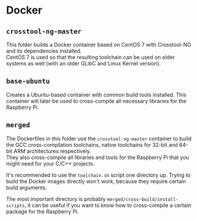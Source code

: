 # Docker

## `crosstool-ng-master`

This folder builds a Docker container based on CentOS 7 with Crosstool-NG and its dependencies installed.  
CentOS 7 is used so that the resulting toolchain can be used on older systems as well (with an older GLibC and Linux Kernel version).

## `base-ubuntu`

Creates a Ubuntu-based container with common build tools installed. This container will later be used to cross-compile all necessary libraries for the Raspberry Pi.

## `merged`

The Dockerfiles in this folder use the `crosstool-ng-master` container to build the GCC cross-compilation toolchains, native toolchains for 32-bit and 64-bit ARM architectures respectively.  
They also cross-compile all libraries and tools for the Raspberry Pi that you might need for your C/C++ projects.

It's recommended to use the `toolchain.sh` script one directory up. Trying to build the Docker images directly won't work, because they require certain build arguments.

The most important directory is probably `merged/cross-build/install-scripts`, it can be useful if you want to know how to cross-compile a certain package for the Raspberry Pi.
